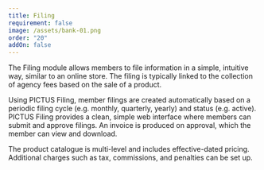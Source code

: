 ```yaml
---
title: Filing
requirement: false
image: /assets/bank-01.png
order: "20"
addOn: false
---
```

The Filing module allows members to file information in a simple, intuitive way, similar to an online store. The filing is typically linked to the collection of agency fees based on the sale of a product.

Using PICTUS Filing, member filings are created automatically based on a periodic filing cycle (e.g. monthly, quarterly, yearly) and status (e.g. active). PICTUS Filing provides a clean, simple web interface where members can submit and approve filings. An invoice is produced on approval, which the member can view and download.

The product catalogue is multi-level and includes effective-dated pricing. Additional charges such as tax, commissions, and penalties can be set up. 